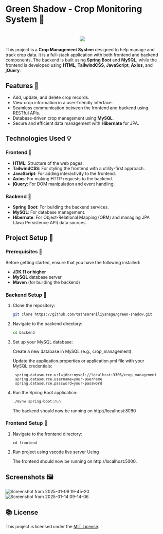 # Green Shadow - Crop Monitoring System 🌱  
<h1 align="center">
    <img src="https://readme-typing-svg.herokuapp.com/?font=Righteous&size=35&center=true&vCenter=true&width=1100&height=70&duration=4000&lines=Green+Shadow+&color=078179" />
</h1>

This project is a **Crop Management System** designed to help manage and track crop data. It is a full-stack application with both frontend and backend components. The backend is built using **Spring Boot** and **MySQL**, while the frontend is developed using **HTML**, **TailwindCSS**, **JavaScript**, **Axios**, and **jQuery**.

## Features 🌟

- Add, update, and delete crop records.
- View crop information in a user-friendly interface.
- Seamless communication between the frontend and backend using RESTful APIs.
- Database-driven crop management using **MySQL**.
- Secure and efficient data management with **Hibernate** for JPA.

## Technologies Used 💡

### Frontend 📎

- **HTML**: Structure of the web pages.
- **TailwindCSS**: For styling the frontend with a utility-first approach.
- **JavaScript**: For adding interactivity to the frontend.
- **Axios**: For making HTTP requests to the backend.
- **jQuery**: For DOM manipulation and event handling.

### Backend 📎

- **Spring Boot**: For building the backend services.
- **MySQL**: For database management.
- **Hibernate**: For Object-Relational Mapping (ORM) and managing JPA (Java Persistence API) data sources.


## Project Setup 🌾

### Prerequisites 📍

Before getting started, ensure that you have the following installed:

- **JDK 11 or higher**
- **MySQL** database server
- **Maven** (for building the backend)
  
### Backend Setup 📍

1. Clone the repository:

   ```bash
   git clone https://github.com/tathsaraniliyanage/green-shadow.git

2. Navigate to the backend directory:

    ```bash
    cd backend
    ```
3. Set up your MySQL database:

    Create a new database in MySQL (e.g., crop_management).

    Update the application.properties or application.yml file with your MySQL credentials:


   ```properties
    spring.datasource.url=jdbc:mysql://localhost:3306/crop_management
    spring.datasource.username=your-username
    spring.datasource.password=your-password

4. Run the Spring Boot application:

    ```bash
    ./mvnw spring-boot:run
    ```
    The backend should now be running on http://localhost:8080


### Frontend Setup 📍

1. Navigate to the frontend directory:
    ```
    cd frontend
    ```
    
2. Run project using vscode live server Ueing 

      The frontend should now be running on http://localhost:5000.


## Screenshots 🖼️

![Screenshot from 2025-01-09 19-45-20](https://github.com/user-attachments/assets/519f3347-8a5c-4179-a31e-43c6a82f0bd7)
![Screenshot from 2025-01-14 09-14-06](https://github.com/user-attachments/assets/eda523bf-7e95-45d1-993b-94fa5f3b1382)






## 📚 License

This project is licensed under the [MIT License](LICENSE).   
